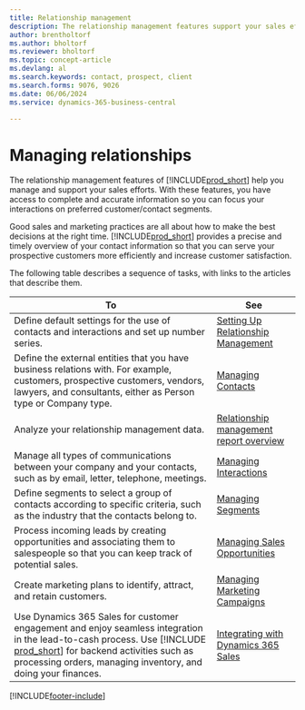 ```yaml
---
title: Relationship management
description: The relationship management features support your sales efforts and let you access information about contacts and prospects to serve customers efficiently.
author: brentholtorf
ms.author: bholtorf
ms.reviewer: bholtorf
ms.topic: concept-article
ms.devlang: al
ms.search.keywords: contact, prospect, client
ms.search.forms: 9076, 9026
ms.date: 06/06/2024
ms.service: dynamics-365-business-central

---
```

# Managing relationships

The relationship management features of [!INCLUDE[prod_short](includes/prod_short.md)] help you manage and support your sales efforts. With these features, you have access to complete and accurate information so you can focus your interactions on preferred customer/contact segments.

Good sales and marketing practices are all about how to make the best decisions at the right time. [!INCLUDE[prod_short](includes/prod_short.md)] provides a precise and timely overview of your contact information so that you can serve your prospective customers more efficiently and increase customer satisfaction.

The following table describes a sequence of tasks, with links to the articles that describe them.  

| To | See |
| --- | --- |
|Define default settings for the use of contacts and interactions and set up number series.|[Setting Up Relationship Management](marketing-setup-marketing.md)|
|Define the external entities that you have business relations with. For example, customers, prospective customers, vendors, lawyers, and consultants, either as Person type or Company type.|[Managing Contacts](marketing-contacts.md)|
|Analyze your relationship management data. | [Relationship management report overview](marketing-reports.md) |
|Manage all types of communications between your company and your contacts, such as by email, letter, telephone, meetings.|[Managing Interactions](marketing-interactions.md)|
|Define segments to select a group of contacts according to specific criteria, such as the industry that the contacts belong to.|[Managing Segments](marketing-segments.md)|
|Process incoming leads by creating opportunities and associating them to salespeople so that you can keep track of potential sales.|[Managing Sales Opportunities](marketing-manage-sales-opportunities.md)|
|Create marketing plans to identify, attract, and retain customers.|[Managing Marketing Campaigns](marketing-campaigns.md)|
|Use Dynamics 365 Sales for customer engagement and enjoy seamless integration in the lead-to-cash process. Use [!INCLUDE [prod_short](includes/prod_short.md)] for backend activities such as processing orders, managing inventory, and doing your finances.|[Integrating with Dynamics 365 Sales](marketing-integrate-dynamicscrm.md)|


[!INCLUDE[footer-include](includes/footer-banner.md)]
